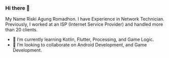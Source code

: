 ### Hi there 👋
My Name Riski Agung Romadhon.
I have Experience in Network Technician. Previously, I worked at an ISP (Internet Service Provider) and handled more than 20 clients.

<!--
**losshin/losshin** is a ✨ _special_ ✨ repository because its `README.md` (this file) appears on your GitHub profile.

Here are some ideas to get you started:

- 🔭 I’m currently working on ...
- 🌱 I’m currently learning ...
- 👯 I’m looking to collaborate on ...
- 🤔 I’m looking for help with ...
- 💬 Ask me about ...
- 📫 How to reach me: ...
- 😄 Pronouns: ...
- ⚡ Fun fact: ...
-->

- 🌱 I’m currently learning Kotlin, Flutter, Processing, and Game Logic.
- 👯 I’m looking to collaborate on Android Development, and Game Development.
